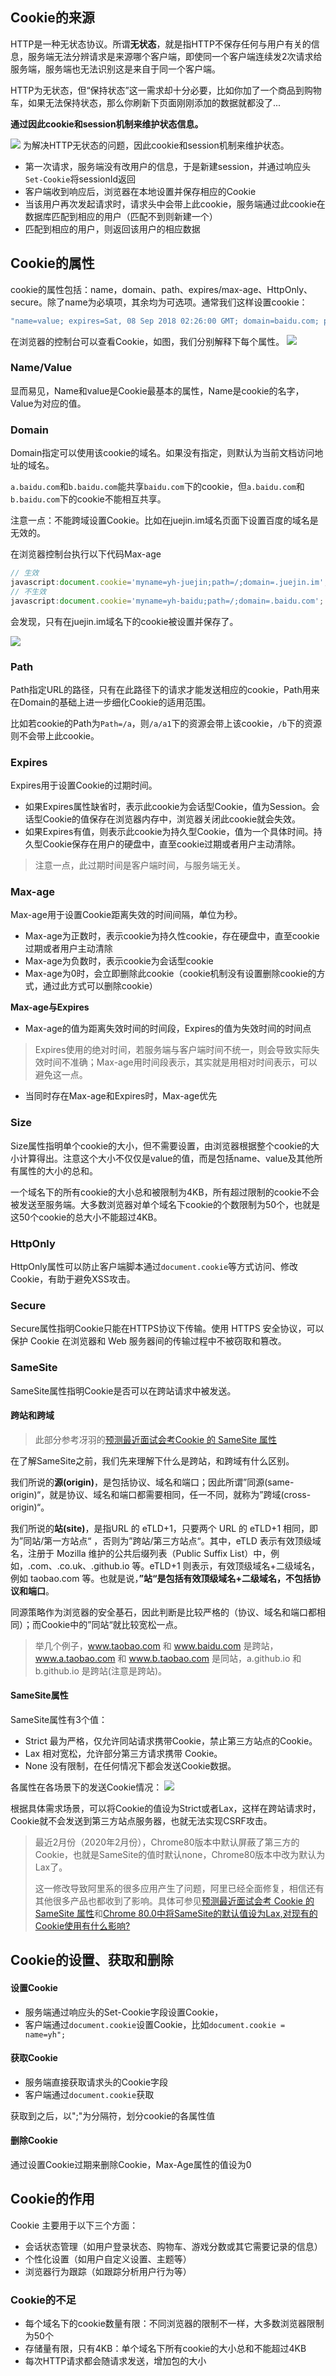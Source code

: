 ## Cookie的来源
HTTP是一种无状态协议。所谓**无状态**，就是指HTTP不保存任何与用户有关的信息，服务端无法分辨请求是来源哪个客户端，即使同一个客户端连续发2次请求给服务端，服务端也无法识别这是来自于同一个客户端。

HTTP为无状态，但“保持状态”这一需求却十分必要，比如你加了一个商品到购物车，如果无法保持状态，那么你刷新下页面刚刚添加的数据就都没了...

**通过因此cookie和session机制来维护状态信息。**

![](https://tva1.sinaimg.cn/large/00831rSTgy1gdam1j004oj31260e6gnm.jpg)
为解决HTTP无状态的问题，因此cookie和session机制来维护状态。
* 第一次请求，服务端没有改用户的信息，于是新建session，并通过响应头`Set-Cookie`将sessionId返回
* 客户端收到响应后，浏览器在本地设置并保存相应的Cookie
* 当该用户再次发起请求时，请求头中会带上此cookie，服务端通过此cookie在数据库匹配到相应的用户（匹配不到则新建一个）
* 匹配到相应的用户，则返回该用户的相应数据

## Cookie的属性
cookie的属性包括：name，domain、path、expires/max-age、HttpOnly、secure。除了name为必填项，其余均为可选项。通常我们这样设置cookie：
```js
"name=value; expires=Sat, 08 Sep 2018 02:26:00 GMT; domain=baidu.com; path=/; secure; HttpOnly"
```
在浏览器的控制台可以查看Cookie，如图，我们分别解释下每个属性。
![](https://tva1.sinaimg.cn/large/00831rSTgy1gdamcdrvwkj30ss07r40r.jpg)


### Name/Value
显而易见，Name和value是Cookie最基本的属性，Name是cookie的名字，Value为对应的值。
### Domain
Domain指定可以使用该cookie的域名。如果没有指定，则默认为当前文档访问地址的域名。

`a.baidu.com`和`b.baidu.com`能共享`baidu.com`下的cookie，但`a.baidu.com`和`b.baidu.com`下的cookie不能相互共享。

注意一点：不能跨域设置Cookie。比如在juejin.im域名页面下设置百度的域名是无效的。

在浏览器控制台执行以下代码Max-age
```js
// 生效
javascript:document.cookie='myname=yh-juejin;path=/;domain=.juejin.im';
// 不生效
javascript:document.cookie='myname=yh-baidu;path=/;domain=.baidu.com';
```
会发现，只有在juejin.im域名下的cookie被设置并保存了。

![](https://tva1.sinaimg.cn/large/00831rSTgy1gdamrz0awrj30ko08gjto.jpg)

### Path
Path指定URL的路径，只有在此路径下的请求才能发送相应的cookie，Path用来在Domain的基础上进一步细化Cookie的适用范围。

比如若cookie的Path为`Path=/a`，则`/a/a1`下的资源会带上该cookie，`/b`下的资源则不会带上此cookie。
### Expires
Expires用于设置Cookie的过期时间。
* 如果Expires属性缺省时，表示此cookie为会话型Cookie，值为Session。会话型Cookie的值保存在浏览器内存中，浏览器关闭此cookie就会失效。
* 如果Expires有值，则表示此cookie为持久型Cookie，值为一个具体时间。持久型Cookie保存在用户的硬盘中，直至cookie过期或者用户主动清除。
> 注意一点，此过期时间是客户端时间，与服务端无关。

### Max-age
Max-age用于设置Cookie距离失效的时间间隔，单位为秒。
* Max-age为正数时，表示cookie为持久性cookie，存在硬盘中，直至cookie过期或者用户主动清除
* Max-age为负数时，表示cookie为会话型cookie
* Max-age为0时，会立即删除此cookie（cookie机制没有设置删除cookie的方式，通过此方式可以删除cookie）

**Max-age与Expires**
* Max-age的值为距离失效时间的时间段，Expires的值为失效时间的时间点
> Expires使用的绝对时间，若服务端与客户端时间不统一，则会导致实际失效时间不准确；Max-age用时间段表示，其实就是用相对时间表示，可以避免这一点。
* 当同时存在Max-age和Expires时，Max-age优先

### Size
Size属性指明单个cookie的大小，但不需要设置，由浏览器根据整个cookie的大小计算得出。注意这个大小不仅仅是value的值，而是包括name、value及其他所有属性的大小的总和。

一个域名下的所有cookie的大小总和被限制为4KB，所有超过限制的cookie不会被发送至服务端。大多数浏览器对单个域名下cookie的个数限制为50个，也就是这50个cookie的总大小不能超过4KB。

### HttpOnly
HttpOnly属性可以防止客户端脚本通过`document.cookie`等方式访问、修改Cookie，有助于避免XSS攻击。
### Secure
Secure属性指明Cookie只能在HTTPS协议下传输。使用 HTTPS 安全协议，可以保护 Cookie 在浏览器和 Web 服务器间的传输过程中不被窃取和篡改。

### SameSite
SameSite属性指明Cookie是否可以在跨站请求中被发送。

#### 跨站和跨域
> 此部分参考冴羽的[预测最近面试会考Cookie 的 SameSite 属性](https://juejin.im/post/5e718ecc6fb9a07cda098c2d#heading-14)

在了解SameSite之前，我们先来理解下什么是跨站，和跨域有什么区别。

我们所说的**源(origin)**，是包括协议、域名和端口；因此所谓”同源(same-origin)“，就是协议、域名和端口都需要相同，任一不同，就称为”跨域(cross-origin)“。

我们所说的**站(site)**，是指URL 的 eTLD+1，只要两个 URL 的 eTLD+1 相同，即为”同站/第一方站点“ ，否则为”跨站/第三方站点“。其中，eTLD 表示有效顶级域名，注册于 Mozilla 维护的公共后缀列表（Public Suffix List）中，例如，.com、.co.uk、.github.io 等。eTLD+1 则表示，有效顶级域名+二级域名，例如 taobao.com 等。也就是说，**”站“是包括有效顶级域名+二级域名，不包括协议和端口**。

同源策略作为浏览器的安全基石，因此判断是比较严格的（协议、域名和端口都相同）；而Cookie中的”同站“就比较宽松一点。
> 举几个例子，www.taobao.com 和 www.baidu.com 是跨站，www.a.taobao.com 和 www.b.taobao.com 是同站，a.github.io 和 b.github.io 是跨站(注意是跨站)。
#### SameSite属性

SameSite属性有3个值：
* Strict 最为严格，仅允许同站请求携带Cookie，禁止第三方站点的Cookie。
* Lax 相对宽松，允许部分第三方请求携带 Cookie。
* None 没有限制，在任何情况下都会发送Cookie数据。

各属性在各场景下的发送Cookie情况：
![](https://tva1.sinaimg.cn/large/00831rSTgy1gd68tbd4jpj30we0iigob.jpg)

根据具体需求场景，可以将Cookie的值设为Strict或者Lax，这样在跨站请求时，Cookie就不会发送到第三方站点服务器，也就无法实现CSRF攻击。
> 最近2月份（2020年2月份），Chrome80版本中默认屏蔽了第三方的Cookie，也就是SameSite的值时默认none，Chrome80版本中改为默认为Lax了。
>
> 这一修改导致阿里系的很多应用产生了问题，阿里已经全面修复，相信还有其他很多产品也都收到了影响。具体可参见[预测最近面试会考 Cookie 的 SameSite 属性](https://juejin.im/post/5e718ecc6fb9a07cda098c2d#heading-14)和[Chrome 80.0中将SameSite的默认值设为Lax,对现有的Cookie使用有什么影响?](https://www.zhihu.com/question/373011996/answer/1032783062)

## Cookie的设置、获取和删除

#### 设置Cookie
* 服务端通过响应头的Set-Cookie字段设置Cookie，
* 客户端通过`document.cookie`设置Cookie，比如`document.cookie = name=yh";`

#### 获取Cookie
* 服务端直接获取请求头的Cookie字段
* 客户端通过`document.cookie`获取

获取到之后，以";"为分隔符，划分cookie的各属性值
#### 删除Cookie
通过设置Cookie过期来删除Cookie，Max-Age属性的值设为0

## Cookie的作用
Cookie 主要用于以下三个方面：

* 会话状态管理（如用户登录状态、购物车、游戏分数或其它需要记录的信息）
* 个性化设置（如用户自定义设置、主题等）
* 浏览器行为跟踪（如跟踪分析用户行为等）
### Cookie的不足
* 每个域名下的cookie数量有限：不同浏览器的限制不一样，大多数浏览器限制为50个
* 存储量有限，只有4KB：单个域名下所有cookie的大小总和不能超过4KB
* 每次HTTP请求都会随请求发送，增加包的大小

